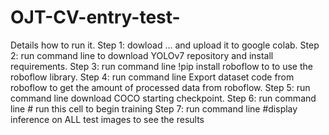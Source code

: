 # OJT-CV-entry-test-

Details how to run it.
Step 1: dowload ... and upload it to google colab.
Step 2: run command line to download YOLOv7 repository and install requirements.
Step 3: run command line !pip install roboflow to to use the roboflow library.
Step 4: run command line Export dataset code from roboflow to get the amount of processed data from roboflow.
Step 5: run command line download COCO starting checkpoint.
Step 6: run command line # run this cell to begin training
Step 7: run command line #display inference on ALL test images to see the results
